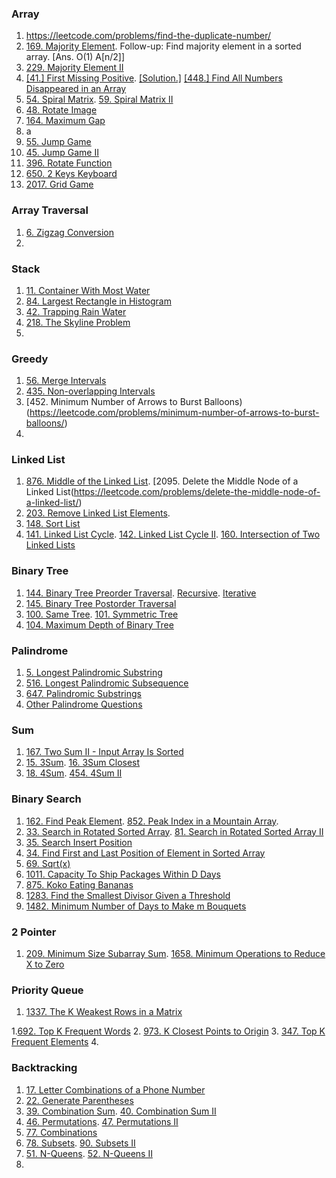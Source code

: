 ### Array
1. https://leetcode.com/problems/find-the-duplicate-number/
2. [169. Majority Element](https://leetcode.com/problems/majority-element/). Follow-up: Find majority element in a sorted array. [Ans. O(1) A[n/2]]
3. [229. Majority Element II](https://leetcode.com/problems/majority-element-ii/)
4. [[41.] First Missing Positive](https://leetcode.com/problems/first-missing-positive/). [[Solution.]](https://leetcode.com/submissions/detail/644511007/) [[448.] Find All Numbers Disappeared in an Array](https://leetcode.com/problems/find-all-numbers-disappeared-in-an-array/)
5. [54. Spiral Matrix](https://leetcode.com/problems/spiral-matrix). [59. Spiral Matrix II](https://leetcode.com/problems/spiral-matrix-ii/)
6. [48. Rotate Image](https://leetcode.com/problems/rotate-image/)
7. [164. Maximum Gap](https://leetcode.com/problems/maximum-gap/)
12. a
13. [55. Jump Game](https://leetcode.com/problems/jump-game)
14. [45. Jump Game II](https://leetcode.com/problems/jump-game-ii/)
15. [396. Rotate Function](https://leetcode.com/problems/rotate-function/)
16. [650. 2 Keys Keyboard](https://leetcode.com/problems/2-keys-keyboard/)
17. [2017. Grid Game](https://leetcode.com/problems/grid-game/)

### Array Traversal
1. [6. Zigzag Conversion](https://leetcode.com/problems/zigzag-conversion/)
2. 

### Stack
1. [11. Container With Most Water](https://leetcode.com/problems/container-with-most-water/)
2. [84. Largest Rectangle in Histogram](https://leetcode.com/problems/largest-rectangle-in-histogram/)
3. [42. Trapping Rain Water](https://leetcode.com/problems/trapping-rain-water/)
4. [218. The Skyline Problem](https://leetcode.com/problems/the-skyline-problem/)
5. 

### Greedy
1. [56. Merge Intervals](https://leetcode.com/problems/merge-intervals)
2. [435. Non-overlapping Intervals](https://leetcode.com/problems/non-overlapping-intervals)
3. [452. Minimum Number of Arrows to Burst Balloons)(https://leetcode.com/problems/minimum-number-of-arrows-to-burst-balloons/)
4. [](https://leetcode.com/problems/remove-covered-intervals/)

### Linked List
1. [876. Middle of the Linked List](https://leetcode.com/problems/middle-of-the-linked-list/). [2095. Delete the Middle Node of a Linked List(https://leetcode.com/problems/delete-the-middle-node-of-a-linked-list/)
2. [203. Remove Linked List Elements](https://leetcode.com/problems/remove-linked-list-elements/).
3. [148. Sort List](https://leetcode.com/problems/sort-list/)
4. [141. Linked List Cycle](https://leetcode.com/problems/linked-list-cycle/). [142. Linked List Cycle II](https://leetcode.com/problems/linked-list-cycle-ii/). [160. Intersection of Two Linked Lists](https://leetcode.com/problems/intersection-of-two-linked-lists/)

### Binary Tree
1. [144. Binary Tree Preorder Traversal](https://leetcode.com/problems/binary-tree-preorder-traversal/). [Recursive](https://leetcode.com/submissions/detail/649987320/). [Iterative](https://leetcode.com/submissions/detail/650000642/)
2. [145. Binary Tree Postorder Traversal](https://leetcode.com/problems/binary-tree-postorder-traversal)
3. [100. Same Tree](https://leetcode.com/problems/same-tree). [101. Symmetric Tree](https://leetcode.com/problems/symmetric-tree)
4. [104. Maximum Depth of Binary Tree](https://leetcode.com/problems/maximum-depth-of-binary-tree/)


### Palindrome
1. [5. Longest Palindromic Substring](https://leetcode.com/problems/longest-palindromic-substring)
2. [516. Longest Palindromic Subsequence](https://leetcode.com/problems/longest-palindromic-subsequence)
3. [647. Palindromic Substrings](https://leetcode.com/problems/palindromic-substrings)
4. [Other Palindrome Questions](https://leetcode.com/problemset/all/?search=palindrome&page=1)

### Sum
1. [167. Two Sum II - Input Array Is Sorted](https://leetcode.com/problems/two-sum-ii-input-array-is-sorted/)
2. [15. 3Sum](https://leetcode.com/problems/3sum/). [16. 3Sum Closest](https://leetcode.com/problems/3sum-closest/)
3. [18. 4Sum](https://leetcode.com/problems/4sum/). [454. 4Sum II](https://leetcode.com/problems/4sum-ii/)

### Binary Search
1. [162. Find Peak Element](https://leetcode.com/problems/find-peak-element/). [852. Peak Index in a Mountain Array](https://leetcode.com/problems/peak-index-in-a-mountain-array/). 
2. [33. Search in Rotated Sorted Array](https://leetcode.com/problems/search-in-rotated-sorted-array/). [81. Search in Rotated Sorted Array II](https://leetcode.com/problems/search-in-rotated-sorted-array-ii/)
3. [35. Search Insert Position](https://leetcode.com/problems/search-insert-position/)
4. [34. Find First and Last Position of Element in Sorted Array](https://leetcode.com/problems/find-first-and-last-position-of-element-in-sorted-array)
5. [69. Sqrt(x)](https://leetcode.com/problems/sqrtx/)
6. [1011. Capacity To Ship Packages Within D Days](https://leetcode.com/problems/capacity-to-ship-packages-within-d-days/)
7. [875. Koko Eating Bananas](https://leetcode.com/problems/koko-eating-bananas/)
8. [1283. Find the Smallest Divisor Given a Threshold](https://leetcode.com/problems/find-the-smallest-divisor-given-a-threshold/)
9. [1482. Minimum Number of Days to Make m Bouquets](https://leetcode.com/problems/minimum-number-of-days-to-make-m-bouquets/)

### 2 Pointer
1. [209. Minimum Size Subarray Sum](https://leetcode.com/problems/minimum-size-subarray-sum/). [1658. Minimum Operations to Reduce X to Zero](https://leetcode.com/problems/minimum-operations-to-reduce-x-to-zero/)

### Priority Queue
1. [1337. The K Weakest Rows in a Matrix](https://leetcode.com/problems/the-k-weakest-rows-in-a-matrix/)

1.[692. Top K Frequent Words](https://leetcode.com/problems/top-k-frequent-words/)
2. [973. K Closest Points to Origin](https://leetcode.com/problems/k-closest-points-to-origin/)
3. [347. Top K Frequent Elements](https://leetcode.com/problems/top-k-frequent-elements/)
4. 
### Backtracking
1. [17. Letter Combinations of a Phone Number](https://leetcode.com/problems/letter-combinations-of-a-phone-number/)
2. [22. Generate Parentheses](https://leetcode.com/problems/generate-parentheses/)
3. [39. Combination Sum](https://leetcode.com/problems/combination-sum). [40. Combination Sum II](https://leetcode.com/problems/combination-sum-ii)
4. [46. Permutations](https://leetcode.com/problems/permutations). [47. Permutations II](https://leetcode.com/problems/permutations-ii)
5. [77. Combinations](https://leetcode.com/problems/combinations)
6. [78. Subsets](https://leetcode.com/problems/subsets). [90. Subsets II](https://leetcode.com/problems/subsets-ii)
7. [51. N-Queens](https://leetcode.com/problems/n-queens). [52. N-Queens II](https://leetcode.com/problems/n-queens-ii)
8. 
